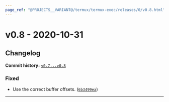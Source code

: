 ```yaml
---
page_ref: "@PROJECTS__VARIANT@/termux/termux-exec/releases/0/v0.8.html"
---
```


# v0.8 - 2020-10-31

## Changelog

**Commit history:** [`v0.7...v0.8`](https://github.com/termux/termux-exec/compare/v0.7...v0.8)

### Fixed

- Use the correct buffer offsets. ([`6b3499ea`](https://github.com/termux/termux-exec/commit/6b3499ea))

---

&nbsp;
